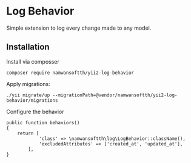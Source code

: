 # Log Behavior

Simple extension to log every change made to any model.

## Installation

Install via composser

```
composer require namwansoftth/yii2-log-behavior
```

Apply migrations:

```
./yii migrate/up --migrationPath=@vendor/namwansoftth/yii2-log-behavior/migrations
```

Configure the behavior

```
public function behaviors()
{
    return [
            'class' => \namwansoftth\log\LogBehavior::className(),
            'excludedAttributes' => ['created_at', 'updated_at'],
        ],
}
```
